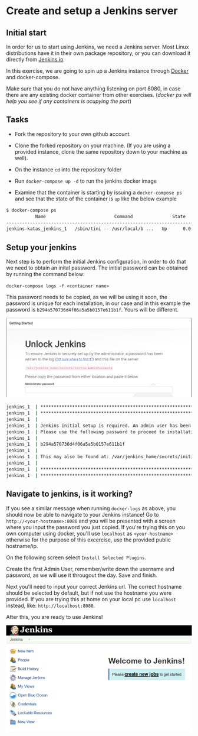 # Create and setup a Jenkins server


## Initial start

In order for us to start using Jenkins, we need a Jenkins server.
Most Linux distributions have it in their own package repository, or you can download it directly from [Jenkins.io](https://jenkins.io/download/).

In this exercise, we are going to spin up a Jenkins instance through [Docker](https://www.docker.com/) and docker-compose.

Make sure that you do not have anything listening on port 8080, in case there are any existing docker container from other exercises. (*docker ps will help you see if any containers is ocupying the port*)

## Tasks

* Fork the repository to your own github account.
* Clone the forked repository on your machine. (If you are using a provided instance, clone the same repository down to your machine as well).
* On the instance `cd` into the repository folder

* Run `docker-compose up -d` to run the jenkins docker image
* Examine that the container is starting by issuing a `docker-compose ps` and see that the state of the container is `up` like the below example

```bash
$ docker-compose ps
           Name                          Command               State                                    Ports
-----------------------------------------------------------------------------------------------------------------------------------------------
jenkins-katas_jenkins_1   /sbin/tini -- /usr/local/b ...   Up      0.0.0.0:50000->50000/tcp, 0.0.0.0:8080->8080/tcp, 0.0.0.0:8443->8443/tcp
```

## Setup your jenkins

Next step is to perform the initial Jenkins configuration, in order to do that we need to obtain an inital password. The initial password can be obtained by running the command below:

`docker-compose logs -f <container name>`

This password needs to be copied, as we will be using it soon, the password is unique for each installation, in our case and in this example the password is `b294a570736d4f06a5a5b0157e611b1f`. Yours will be different.

![Welcome page](../img/unlock-jenkins.png)

```bash
jenkins_1  | *************************************************************
jenkins_1  | *************************************************************
jenkins_1  |
jenkins_1  | Jenkins initial setup is required. An admin user has been created and a password generated.
jenkins_1  | Please use the following password to proceed to installation:
jenkins_1  |
jenkins_1  | b294a570736d4f06a5a5b0157e611b1f
jenkins_1  |
jenkins_1  | This may also be found at: /var/jenkins_home/secrets/initialAdminPassword
jenkins_1  |
jenkins_1  | *************************************************************
jenkins_1  | *************************************************************
```

## Navigate to jenkins, is it working?

If you see a similar message when running `docker-logs` as above, you should now be able to navigate to your Jenkins instance! Go to `http://<your-hostname>:8080` and you will be presented with a screen where you input the password you just copied. If you're trying this on you own computer using docker, you'll use `localhost` as `<your-hostname>` otherwise for the purpose of this excercise, use the provided public hostname/ip.

On the following screen select `Install Selected Plugins`.

Create the first Admin User, remember/write down the username and password, as we will use it througout the day.
Save and finish.

Next you'll need to input your correct Jenkins url. The correct hostname should be selected by default, but if not use the hostname you were provided. If you are trying this at home on your local pc use `localhost` instead, like: `http://localhost:8080`.

After this, you are ready to use Jenkins!

![Welcome page](../img/welcome.png)

